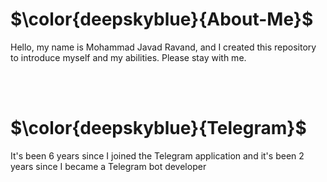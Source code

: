 <h1>$\color{deepskyblue}{About-Me}$</h1>

Hello, my name is Mohammad Javad Ravand, and I created this repository to introduce myself and my abilities. Please stay with me.

<br>
<br>


<h1>$\color{deepskyblue}{Telegram}$</h1>
It's been 6 years since I joined the Telegram application and it's been 2 years since I became a Telegram bot developer
